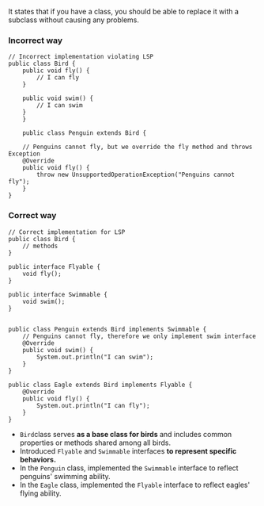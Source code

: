 It states that if you have a class, you should be able to replace it with a subclass without causing any problems.

### Incorrect way

```
// Incorrect implementation violating LSP  
public class Bird {  
	public void fly() {  
		// I can fly  
	}  
	  
	public void swim() {  
		// I can swim  
	}  
	}  
	  
	public class Penguin extends Bird {  
	  
	// Penguins cannot fly, but we override the fly method and throws Exception  
	@Override  
	public void fly() {  
		throw new UnsupportedOperationException("Penguins cannot fly");  
	}  
}
```

### Correct way

```
// Correct implementation for LSP  
public class Bird {  
	// methods  
}  
  
public interface Flyable {  
	void fly();  
}  
  
public interface Swimmable {  
	void swim();  
}  
  
  
public class Penguin extends Bird implements Swimmable {  
	// Penguins cannot fly, therefore we only implement swim interface  
	@Override  
	public void swim() {  
		System.out.println("I can swim");  
	}  
}  
	  
public class Eagle extends Bird implements Flyable {  
	@Override  
	public void fly() {  
		System.out.println("I can fly");  
	}  
}
```

- `Bird`class serves **as a base class for birds** and includes common properties or methods shared among all birds.
- Introduced `Flyable` and `Swimmable` interfaces **to represent specific behaviors.**
- In the `Penguin` class, implemented the `Swimmable` interface to reflect penguins' swimming ability.
- In the `Eagle` class, implemented the `Flyable` interface to reflect eagles' flying ability.